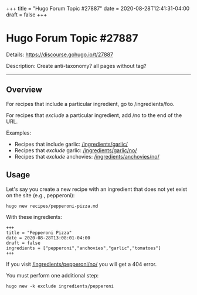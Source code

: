 +++
title = "Hugo Forum Topic #27887"
date = 2020-08-28T12:41:31-04:00
draft = false
+++
# Hugo Forum Topic #27887

Details: <https://discourse.gohugo.io/t/27887>

Description: Create anti-taxonomy? all pages without tag?

---

## Overview 

For recipes that include a particular ingredient, go to /ingredients/foo.

For recipes that _exclude_ a particular ingredient, add /no to the end of the URL.

Examples:

- Recipes that include garlic: [/ingredients/garlic/](/ingredients/garlic/)
- Recipes that _exclude_ garlic: [/ingredients/garlic/no/](/ingredients/garlic/no/)
- Recipes that _exclude_ anchovies: [/ingredients/anchovies/no/](/ingredients/anchovies/no/)

## Usage

Let's say you create a new recipe with an ingredient that does not yet exist on the site (e.g., pepperoni):

```
hugo new recipes/pepperoni-pizza.md
```

With these ingredients:

```
+++
title = "Pepperoni Pizza"
date = 2020-08-28T13:08:01-04:00
draft = false
ingredients = ["pepperoni","anchovies","garlic","tomatoes"]
+++
```

If you visit [/ingredients/pepperoni/no/](/ingredients/pepperoni/no/) you will get a 404 error.

You must perform one additional step:

```
hugo new -k exclude ingredients/pepperoni
```
